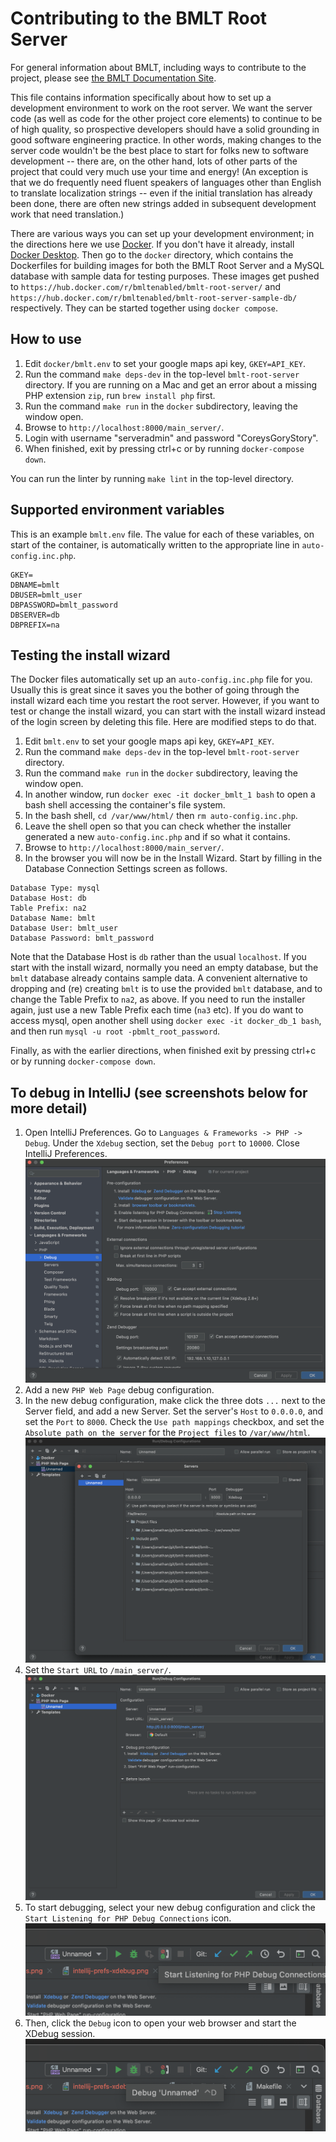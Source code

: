 # Contributing to the BMLT Root Server

For general information about BMLT, including ways to contribute to the project, please see
[the BMLT Documentation Site](https://bmlt.app).

This file contains information specifically about how to set up a development environment to work on the root server.
We want the server code (as well as code for the other project core elements) to continue to be of high quality, so
prospective developers should have a solid grounding in good software engineering practice. In other words, making
changes to the server code wouldn't be the best place to start for folks new to software development -- there are, on
the other hand, lots of other parts of the project that could very much use your time and energy! (An exception is
that we do frequently need fluent speakers of languages other than English to translate localization strings -- even
if the initial translation has already been done, there are often new strings added in subsequent development work
that need translation.)

There are various ways you can set up your development environment; in the directions here we use
[Docker](https://www.docker.com). If you don't have it already, install
[Docker Desktop](https://www.docker.com/products/docker-desktop). Then go to the `docker` directory, which contains the
Dockerfiles for building images for both the BMLT Root Server and a MySQL database with sample data for testing
purposes. These images get pushed to `https://hub.docker.com/r/bmltenabled/bmlt-root-server/` and 
`https://hub.docker.com/r/bmltenabled/bmlt-root-server-sample-db/` respectively. They can be started together
using `docker compose`.

## How to use
1. Edit `docker/bmlt.env` to set your google maps api key, `GKEY=API_KEY`.
1. Run the command `make deps-dev` in the top-level `bmlt-root-server` directory. If you are running on a Mac and get an
error about a missing PHP extension `zip`, run `brew install php` first.
1. Run the command `make run` in the `docker` subdirectory, leaving the window open.
1. Browse to `http://localhost:8000/main_server/`.
1. Login with username "serveradmin" and password "CoreysGoryStory".
1. When finished, exit by pressing ctrl+c or by running `docker-compose down`.

You can run the linter by running `make lint` in the top-level directory.

## Supported environment variables
This is an example `bmlt.env` file. The value for each of these variables, on start of the container, is automatically
written to the appropriate line in `auto-config.inc.php`.
```
GKEY=
DBNAME=bmlt
DBUSER=bmlt_user
DBPASSWORD=bmlt_password
DBSERVER=db
DBPREFIX=na
```

## Testing the install wizard
The Docker files automatically set up an `auto-config.inc.php` file for you. Usually this is great since it saves you
the bother of going through the install wizard each time you restart the root server. However, if you want to test or
change the install wizard, you can start with the install wizard instead of the login screen by deleting this file.
Here are modified steps to do that.
1. Edit `bmlt.env` to set your google maps api key, `GKEY=API_KEY`.
1. Run the command `make deps-dev` in the top-level `bmlt-root-server` directory.
1. Run the command `make run` in the `docker` subdirectory, leaving the window open.
1. In another window, run `docker exec -it docker_bmlt_1 bash` to open a bash shell accessing the container's file system.
1. In the bash shell, `cd /var/www/html/` then `rm auto-config.inc.php`.
1. Leave the shell open so that you can check whether the installer generated a new `auto-config.inc.php` and if so what it contains.
1. Browse to `http://localhost:8000/main_server/`.
1. In the browser you will now be in the Install Wizard. Start by filling in the Database Connection Settings screen as follows.
```
Database Type: mysql
Database Host: db
Table Prefix: na2
Database Name: bmlt
Database User: bmlt_user
Database Password: bmlt_password
```
Note that the Database Host is `db` rather than the usual `localhost`. If you start with the install wizard, normally
you need an empty database, but the `bmlt` database already contains sample data. A convenient alternative to dropping
and (re) creating `bmlt` is to use the provided `bmlt` database, and to change the Table Prefix to `na2`, as above.  If you need
to run the installer again, just use a new Table Prefix each time (`na3` etc). If you do want to access mysql, open
another shell using `docker exec -it docker_db_1 bash`, and then run `mysql -u root -pbmlt_root_password`.

Finally, as with the earlier directions, when finished exit by pressing ctrl+c or by running `docker-compose down`.

## To debug in IntelliJ (see screenshots below for more detail)

1. Open IntelliJ Preferences. Go to `Languages & Frameworks -> PHP -> Debug`. Under the `Xdebug` section, set the `Debug port` to `10000`. Close IntelliJ Preferences. ![image](docker/img/intellij-prefs-xdebug.png)
1. Add a new `PHP Web Page` debug configuration.
1. In the new debug configuration, make click the three dots `...` next to the Server field, and add a new Server. Set the server's `Host` to `0.0.0.0`, and set the `Port` to `8000`. Check the `Use path mappings` checkbox, and set the `Absolute path on the server` for the `Project files` to `/var/www/html`.  ![image](docker/img/add-debug-server.png)
1. Set the `Start URL` to `/main_server/`. ![image](docker/img/final-debug-configuration.png)
1. To start debugging, select your new debug configuration and click the `Start Listening for PHP Debug Connections` icon. ![image](docker/img/start-listening.png)
1. Then, click the `Debug` icon to open your web browser and start the XDebug session. ![image](docker/img/debug.png)